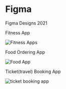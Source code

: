 # Figma
Figma Designs 2021

Fitness App  

![Fitness Apps](https://user-images.githubusercontent.com/68694845/134776770-a221b8bb-a70b-46c1-b6f4-e7652a97ce89.jpg)

Food Ordering App

![Food App](https://user-images.githubusercontent.com/68694845/134776998-15edcbac-b5c5-4912-b271-0839d9ddb9bc.jpg)

Ticket(travel) Booking App

![ticket booking app](https://user-images.githubusercontent.com/68694845/134777189-271d6d96-9d27-4da6-a1df-5b5be0fc77bf.jpg)

